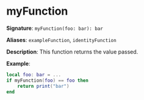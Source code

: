 # myFunction
**Signature**: `myFunction(foo: bar): bar`

**Aliases**: `exampleFunction`, `identityFunction`

**Description**: This function returns the value passed.

**Example**:
```lua
local foo: bar = ...
if myFunction(foo) == foo then
	return print("bar")
end
```
